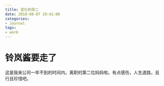 ```yaml
---
title: 变化的周二
date: 2018-08-07 19:41:00
categories:
- Journal
tags:
- work
---
```

# 铃岚酱要走了
这是我来公司一年不到的时间内，离职的第二位妈妈啦。有点感伤，人生道路，且行且珍惜吧。